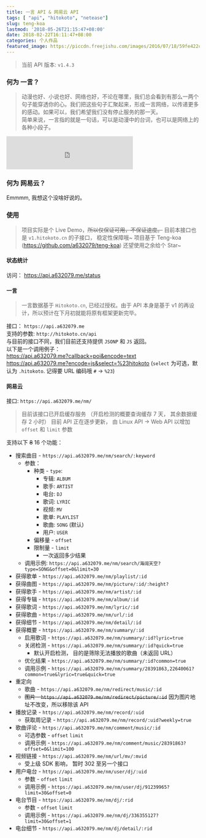 ```yaml
---
title: 一言 API & 网易云 API
tags: [ "api", "hitokoto", "netease"]
slug: teng-koa
lastmod: '2018-05-26T21:15:47+08:00'
date: 2018-02-22T16:11:47+08:00
categories: 个人作品
featured_image: https://piccdn.freejishu.com/images/2016/07/18/59fe422cee6a2b825e4521ace38cc8b0.jpg
---
```


> 当前 API 版本: `v1.4.3`

### 何为 一言？
  
>  动漫也好、小说也好、网络也好，不论在哪里，我们总会看到有那么一两个句子能穿透你的心。我们把这些句子汇聚起来，形成一言网络，以传递更多的感动。如果可以，我们希望我们没有停止服务的那一天。  
> 简单来说，一言指的就是一句话，可以是动漫中的台词，也可以是网络上的各种小段子。  

<iframe frameborder="no" border="0" marginwidth="0" marginheight="0" width="330" height="86" src="https://cdn.a632079.me/163music.html?playlist=492926375" style="margin:0"></iframe>

### 何为 网易云？
Emmmm, 我想这个没啥好说的。

### 使用
> 项目实际是个 Live Demo，~~所以仅保证可用，不保证速度。~~ 目前本接口也是 `v1.hitokoto.cn` 的子接口， 稳定性保障哦~
> 项目基于 Teng-koa (https://github.com/a632079/teng-koa) 还望使用之余给个 Star~

#### 状态统计
访问： https://api.a632079.me/status  
#### 一言
> 一言数据基于 `Hitokoto.cn`, 已经过授权。由于 API 本身是基于 v1 的再设计，所以预计在下月初就能将原有框架更新完毕。 

接口： `https://api.a632079.me`   
支持的参数: `http://hitokoto.cn/api`    
与目前的接口不同，我们目前还支持提供 `JSONP` 和 `JS` 返回。  
以下是一个调用例子：  
https://api.a632079.me?callback=poi&encode=text
https://api.a632079.me?encode=js&select=%23hitokoto  (`select` 为可选，默认为 `.hitokoto`. 记得要 URL 编码哦 `#` -> `%23`)

#### 网易云
接口: `https://api.a632079.me/nm/`  

> 目前该接口已开启缓存服务 （开启检测的概要查询缓存 7 天， 其余数据缓存 2 小时）
> 目前 API 正在逐步更新， 由 Linux API -> Web API 以增加 `offset` 和 `limit` 参数

支持以下 ~~8~~ 16 个功能：  
* 搜索曲目 - `https://api.a632079.me/nm/search/:keyword`
  * 参数：
    * 种类 - `type`:
      * 专辑: `ALBUM`
      * 歌手: `ARTIST`
      * 电台: `DJ`
      * 歌词: `LYRIC`
      * 视频: `MV`
      * 歌单: `PLAYLIST`
      * 歌曲: `SONG` (默认)
      * 用户: `USER`
    * 偏移量 - `offset`
    * 限制量 - `limit`
      * 一次返回多少结果
  * 调用示例: `https://api.a632079.me/nm/search/海阔天空?type=SONG&offset=0&limit=30`
* 获得歌单 - `https://api.a632079.me/nm/playlist/:id`  
* 获得曲图 - `https://api.a632079.me/nm/picture/:id/:height?`  
* 获得歌手 - `https://api.a632079.me/nm/artist/:id`  
* 获得专辑 - `https://api.a632079.me/nm/album/:id`  
* 获得歌词 - `https://api.a632079.me/nm/lyric/:id`  
* 获得歌曲 - `https://api.a632079.me/nm/url/:id`   
* 获得细节 - `https://api.a632079.me/nm/detail/:id`  
* 获得概要 - `https://api.a632079.me/nm/summary/:id`
  * 启用歌词 - `https://api.a632079.me/nm/summary/:id?lyric=true`
  * 关闭检测 - `https://api.a632079.me/nm/summary/:id?quick=true`
    * 默认开启检测， 目的是筛除无法播放的歌曲（未返回 URL）
  * 优化结果 - `https://api.a632079.me/nm/summary/:id?common=true`
  * 调用示例 -  `https://api.a632079.me/nm/summary/28391863,22640061?common=true&lyric=true&quick=true`
* 重定向
  * 歌曲 - `https://api.a632079.me/nm/redirect/music/:id`
  * ~~图片 - `https://api.a632079.me/nm/redirect/picture/:id`~~ 因为图片地址不改变，所以移除该 API
* 播放记录 - `https://api.a632079.me/nm/record/:uid`
  * 获取周记录 - `https://api.a632079.me/nm/record/:uid?weekly=true`
* 歌曲评论 - `https://api.a632079.me/nm/comment/music/:id`
  * 可选参数 -  `offset` `limit`
  * 调用示例 - `https://api.a632079.me/nm/comment/music/28391863?offset=0&limit=100`
* 视频链接 - `https://api.a632079.me/nm/url/mv/:mvid`
  * 受上级 SDK 影响， 暂时 302 至另一个接口
* 用户电台 - `https://api.a632079.me/nm/user/dj/:uid`
  * 参数 - `offset` `limit`
  * 调用示例 - `https://api.a632079.me/nm/user/dj/91239965?limit=30&offset=0`
* 电台节目 - `https://api.a632079.me/nm/dj/:rid`
  * 参数 - `offset` `limit`
  * 调用示例 - `https://api.a632079.me/nm/dj/336355127?limit=30&offset=1`
* 电台细节 - `https://api.a632079.me/nm/dj/detail/:rid`
